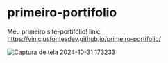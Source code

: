# primeiro-portifolio
 Meu primeiro site-portifólio!
 link: https://viniciusfontesdev.github.io/primeiro-portifolio/
 
![Captura de tela 2024-10-31 173233](https://github.com/user-attachments/assets/d0de0fba-8e60-4597-8a66-451e798b8f3e)
